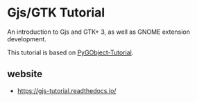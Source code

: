 # Gjs/GTK Tutorial

An introduction to Gjs and GTK+ 3, as well as GNOME extension development.

This tutorial is based on [PyGObject-Tutorial](https://github.com/sebp/PyGObject-Tutorial).

## website

- https://gjs-tutorial.readthedocs.io/
